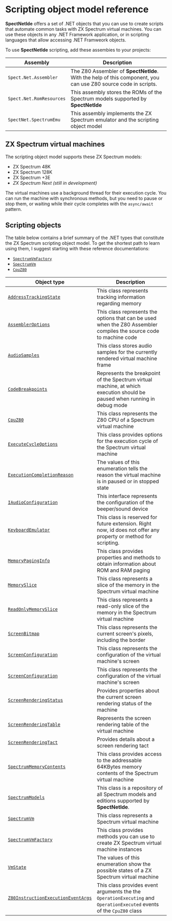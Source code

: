 # Scripting object model reference

__SpectNetIde__ offers a set of .NET objects that you can use to create scripts that automate
common tasks with ZX Spectrum virtual machines. You can use these objects in any .NET Framework
application, or in scripting languages that allow accessing .NET Framweork objects.

To use __SpectNetIde__ scripting, add these assembies to your projects:

Assembly | Description
---------| -----------
`Spect.Net.Assembler` | The Z80 Assembler of __SpectNetIde__. With the help of this component, you can use Z80 source code in scripts.
`Spect.Net.RomResources` | This assembly stores the ROMs of the Spectrum models supported by __SpectNetIde__
`SpectNet.SpectrumEmu` |  This assembly implements the ZX Spectrum emulator and the scripting object model

## ZX Spectrum virtual machines

The scripting object model supports these ZX Spectrum models:
* ZX Spectrum 48K
* ZX Spectrum 128K
* ZX Spectrum +3E
* _ZX Spectrum Next (still in development)_

The virtual machines use a background thread for their execution cycle. You can run the machine
with synchronous methods, but you need to pause or stop them, or waiting while their cycle completes
with the `async/await` pattern.

## Scripting objects

The table below contains a brief summary of the .NET types that constitute the ZX Spectrum scripting
object model. To get the shortest path to learn using them, I suggest starting with these reference
documentations:
* [`SpectrumVmFactory`](SpectrumVmFactory)
* [`SpectrumVm`](SpectrumVm)
* [`CpuZ80`](CpuZ80)

Object type | Description
------------|------------
[`AddressTrackingState`](AddressTrackingState) | This class represents tracking information regarding memory
[`AssemblerOptions`](AssemblerOptions) | This class represents the options that can be used when the Z80 Assembler compiles the source code to machine code
[`AudioSamples`](AudioSamples) | This class stores audio samples for the currently rendered virtual machine frame
[`CodeBreakpoints`](CodeBreakpoints) | Represents the breakpoint of the Spectrum virtual machine, at which execution should be paused when running in debug mode
[`CpuZ80`](CpuZ80) | This class represents the Z80 CPU of a Spectrum virtual machine
[`ExecuteCycleOptions`](ExecuteCycleOptions) | This class provides options for the execution cycle of the Spectrum virtual machine
[`ExecutionCompletionReason`](ExecutionCompletionReason) | The values of this enumeration tells the reason the virtual machine is in paused or in stopped state
[`IAudioConfiguration`](IAudioConfiguration) | This interface represents the configuration of the beeper/sound device
[`KeyboardEmulator`](KeyboardEmulator) | This class is reserved for future extension. Right now, id does not offer any property or method for scripting.
[`MemoryPagingInfo`](MemoryPagingInfo) | This class provides properties and methods to obtain information about ROM and RAM paging
[`MemorySlice`](MemorySlice) | This class represents a slice of the memory in the Spectrum virtual machine
[`ReadOnlyMemorySlice`](ReadOnlyMemorySlice) | This class represents a read-only slice of the memory in the Spectrum virtual machine
[`ScreenBitmap`](ScreenBitmap) | This class represents the current screen's pixels, including the border
[`ScreenConfiguration`](ScreenConfiguration) | This class represents the configuration of the virtual machine's screen
[`ScreenConfiguration`](ScreenConfiguration) | This class represents the configuration of the virtual machine's screen
[`ScreenRenderingStatus`](ScreenRenderingStatus) | Provides properties about the current screen rendering status of the machine
[`ScreenRenderingTable`](ScreenRenderingTable) | Represents the screen rendering table of the virtual machine
[`ScreenRenderingTact`](ScreenRenderingTact) | Provides details about a screen rendering tact
[`SpectrumMemoryContents`](SpectrumMemoryContents) | This class provides access to the addressable 64KBytes memory contents of the Spectrum virtual machine
[`SpectrumModels`](SpectrumModels) | This class is a repository of all Spectrum models and editions supported by __SpectNetIde__.
[`SpectrumVm`](SpectrumVm) | This class represents a Spectrum virtual machine
[`SpectrumVmFactory`](SpectrumVmFactory) | This class provides methods you can use to create ZX Spectrum virtual machine instances
[`VmState`](VmState) | The values of this enumeration show the possible states of a ZX Spectrum virtual machine
[`Z80InstructionExecutionEventArgs`](Z80InstructionExecutionEventArgs) | This class provides event arguments the the `OperationExecuting` and `OperationExecuted` events of the `CpuZ80` class










